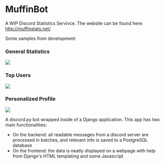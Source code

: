 # MuffinBot
A WIP Discord Statistics Servivce. The website can be found here:
http://muffinstats.net/


Some samples from development:
### General Statistics
<img src="https://i.imgur.com/9GlxI0q.png">

### Top Users
<img src="https://i.imgur.com/z66LgSq.png">

### Personalized Profile
<img src="https://i.imgur.com/XTqq5wM.png">

A discord.py bot wrapped inside of a Django application.
This app has two main functionalities: 
* On the backend: all readable messages from a discord server are processed in batches, and relevant info is saved to a PostgreSQL database
* On the frontend: the data is neatly displayed on a webpage with help from Django's HTML templating and some Javascript
